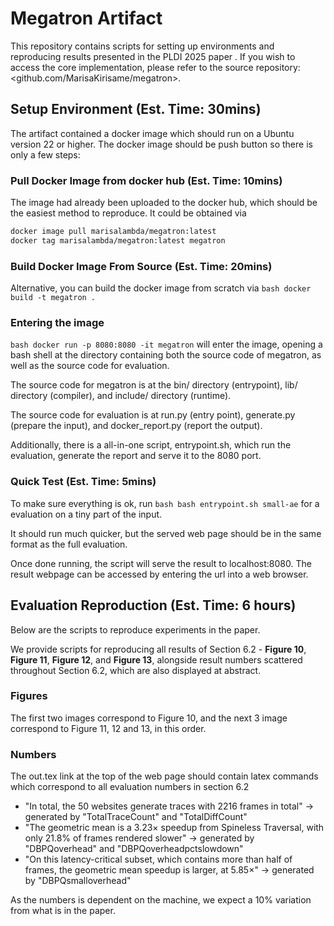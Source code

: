 # Megatron Artifact

This repository contains scripts for setting up environments and reproducing results presented in the PLDI 2025 paper <Spineless Traversal for Web Layout Invalidation>. If you wish to access the core implementation, please refer to the source repository: <github.com/MarisaKirisame/megatron>.

## Setup Environment (Est. Time: 30mins)
The artifact contained a docker image which should run on a Ubuntu version 22 or higher.
The docker image should be push button so there is only a few steps:

### Pull Docker Image from docker hub (Est. Time: 10mins)
The image had already been uploaded to the docker hub, which should be the easiest method to reproduce.
It could be obtained via
```bash
docker image pull marisalambda/megatron:latest
docker tag marisalambda/megatron:latest megatron
```

### Build Docker Image From Source (Est. Time: 20mins)
Alternative, you can build the docker image from scratch via ```bash docker build -t megatron .```

### Entering the image
```bash docker run -p 8080:8080 -it megatron``` will enter the image, opening a bash shell at the directory containing 
both the source code of megatron, as well as the source code for evaluation.

The source code for megatron is at the bin/ directory (entrypoint), lib/ directory (compiler), and include/ directory (runtime).  

The source code for evaluation is at run.py (entry point), generate.py (prepare the input), and docker_report.py (report the output).

Additionally, there is a all-in-one script, entrypoint.sh, which run the evaluation, generate the report and serve it to the 8080 port.

### Quick Test (Est. Time: 5mins)
To make sure everything is ok, run ```bash bash entrypoint.sh small-ae``` for a evaluation on a tiny part of the input.

It should run much quicker, but the served web page should be in the same format as the full evaluation.

Once done running, the script will serve the result to localhost:8080. The result webpage can be accessed by entering the url into a web browser.

## Evaluation Reproduction (Est. Time: 6 hours)
Below are the scripts to reproduce experiments in the paper.

We provide scripts for reproducing all results of Section 6.2 -  **Figure 10**, **Figure 11**, **Figure 12**, and **Figure 13**, alongside result numbers scattered throughout Section 6.2, which are also displayed at abstract.

### Figures
The first two images correspond to Figure 10, and the next 3 image correspond to Figure 11, 12 and 13, in this order.

### Numbers
The out.tex link at the top of the web page should contain latex commands which correspond to all evaluation numbers in section 6.2
- "In total, the 50 websites generate traces with 2216 frames in total" -> generated by "TotalTraceCount" and "TotalDiffCount"
- "The geometric mean is a 3.23× speedup from Spineless Traversal, with only 21.8% of frames rendered slower" -> generated by "DBPQoverhead" and "DBPQoverheadpctslowdown"
- "On this latency-critical subset, which contains more than half of frames, the geometric mean speedup is larger, at 5.85×" -> generated by "DBPQsmalloverhead"

As the numbers is dependent on the machine, we expect a 10% variation from what is in the paper.
